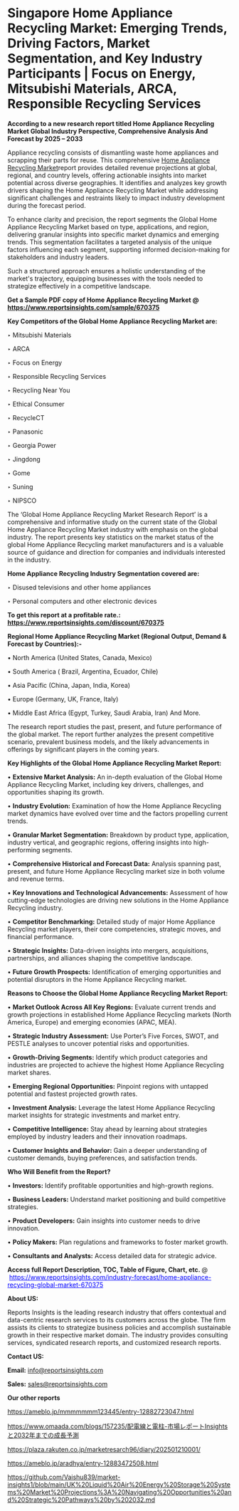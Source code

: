 # Singapore Home Appliance Recycling Market: Emerging Trends, Driving Factors, Market Segmentation, and Key Industry Participants | Focus on Energy, Mitsubishi Materials, ARCA, Responsible Recycling Services

<strong>According to a new research report titled Home Appliance Recycling Market Global Industry Perspective, Comprehensive Analysis And Forecast by 2025 – 2033</strong>

Appliance recycling consists of dismantling waste home appliances and scrapping their parts for reuse. This comprehensive <a href=https://www.reportsinsights.com/sample/670375>Home Appliance Recycling Market</a>report provides detailed revenue projections at global, regional, and country levels, offering actionable insights into market potential across diverse geographies. It identifies and analyzes key growth drivers shaping the Home Appliance Recycling Market while addressing significant challenges and restraints likely to impact industry development during the forecast period.

To enhance clarity and precision, the report segments the Global Home Appliance Recycling Market based on type, applications, and region, delivering granular insights into specific market dynamics and emerging trends. This segmentation facilitates a targeted analysis of the unique factors influencing each segment, supporting informed decision-making for stakeholders and industry leaders.

Such a structured approach ensures a holistic understanding of the market's trajectory, equipping businesses with the tools needed to strategize effectively in a competitive landscape.

<strong>Get a Sample PDF copy of Home Appliance Recycling Market </strong><strong>@<a href=https://www.reportsinsights.com/sample/670375 style=color:#0000ff;> https://www.reportsinsights.com/sample/670375</a></strong></font>

<strong>Key Competitors of the Global Home Appliance Recycling Market are:</strong>

‣ Mitsubishi Materials

‣ ARCA

‣ Focus on Energy

‣ Responsible Recycling Services

‣ Recycling Near You

‣ Ethical Consumer

‣ RecycleCT

‣ Panasonic

‣ Georgia Power

‣ Jingdong

‣ Gome

‣ Suning

‣ NIPSCO

The ‘Global Home Appliance Recycling Market Research Report’ is a comprehensive and informative study on the current state of the Global Home Appliance Recycling Market industry with emphasis on the global industry. The report presents key statistics on the market status of the global Home Appliance Recycling market manufacturers and is a valuable source of guidance and direction for companies and individuals interested in the industry.

<strong>Home Appliance Recycling Industry Segmentation covered are:</strong>

‣ Disused televisions and other home appliances

‣ Personal computers and other electronic devices

<strong>To get this report at a profitable rate.: <a href=https://www.reportsinsights.com/discount/670375 style=color:#0000ff;>https://www.reportsinsights.com/discount/670375</a></strong></font>

<strong>Regional Home Appliance Recycling Market (Regional Output, Demand &amp; Forecast by Countries):-</strong>

• North America (United States, Canada, Mexico)

• South America ( Brazil, Argentina, Ecuador, Chile)

• Asia Pacific (China, Japan, India, Korea)

• Europe (Germany, UK, France, Italy)

• Middle East Africa (Egypt, Turkey, Saudi Arabia, Iran) And More.

The research report studies the past, present, and future performance of the global market. The report further analyzes the present competitive scenario, prevalent business models, and the likely advancements in offerings by significant players in the coming years.

<strong>Key Highlights of the Global Home Appliance Recycling Market Report:</strong>

• <strong>Extensive Market Analysis:</strong> An in-depth evaluation of the Global Home Appliance Recycling Market, including key drivers, challenges, and opportunities shaping its growth.

• <strong>Industry Evolution:</strong> Examination of how the Home Appliance Recycling market dynamics have evolved over time and the factors propelling current trends.

• <strong>Granular Market Segmentation:</strong> Breakdown by product type, application, industry vertical, and geographic regions, offering insights into high-performing segments.

• <strong>Comprehensive Historical and Forecast Data:</strong> Analysis spanning past, present, and future Home Appliance Recycling market size in both volume and revenue terms.

• <strong>Key Innovations and Technological Advancements:</strong> Assessment of how cutting-edge technologies are driving new solutions in the Home Appliance Recycling industry.

• <strong>Competitor Benchmarking:</strong> Detailed study of major Home Appliance Recycling market players, their core competencies, strategic moves, and financial performance.

• <strong>Strategic Insights:</strong> Data-driven insights into mergers, acquisitions, partnerships, and alliances shaping the competitive landscape.

• <strong>Future Growth Prospects:</strong> Identification of emerging opportunities and potential disruptors in the Home Appliance Recycling market.

<strong>Reasons to Choose the Global Home Appliance Recycling Market Report:</strong>

• <strong>Market Outlook Across All Key Regions:</strong> Evaluate current trends and growth projections in established Home Appliance Recycling markets (North America, Europe) and emerging economies (APAC, MEA).

• <strong>Strategic Industry Assessment:</strong> Use Porter’s Five Forces, SWOT, and PESTLE analyses to uncover potential risks and opportunities.

• <strong>Growth-Driving Segments:</strong> Identify which product categories and industries are projected to achieve the highest Home Appliance Recycling market shares.

• <strong>Emerging Regional Opportunities:</strong> Pinpoint regions with untapped potential and fastest projected growth rates.

• <strong>Investment Analysis:</strong> Leverage the latest Home Appliance Recycling market insights for strategic investments and market entry.

• <strong>Competitive Intelligence:</strong> Stay ahead by learning about strategies employed by industry leaders and their innovation roadmaps.

• <strong>Customer Insights and Behavior:</strong> Gain a deeper understanding of customer demands, buying preferences, and satisfaction trends.

<strong>Who Will Benefit from the Report?</strong>

• <strong>Investors:</strong> Identify profitable opportunities and high-growth regions.

• <strong>Business Leaders:</strong> Understand market positioning and build competitive strategies.

• <strong>Product Developers:</strong> Gain insights into customer needs to drive innovation.

• <strong>Policy Makers:</strong> Plan regulations and frameworks to foster market growth.

• <strong>Consultants and Analysts:</strong> Access detailed data for strategic advice.
</ul>
<strong>Access full Report Description, TOC, Table of Figure, Chart, etc. </strong>@  <a href=https://www.reportsinsights.com/industry-forecast/home-appliance-recycling-global-market-670375 style=color:#0000ff;>https://www.reportsinsights.com/industry-forecast/home-appliance-recycling-global-market-670375</a></font>

<strong><strong>About US</strong>:</strong>

Reports Insights is the leading research industry that offers contextual and data-centric research services to its customers across the globe. The firm assists its clients to strategize business policies and accomplish sustainable growth in their respective market domain. The industry provides consulting services, syndicated research reports, and customized research reports.

<strong>Contact US:</strong>

<p class=""""><b>Email:</b> <a href=mailto:info@reportsinsights.com>info@reportsinsights.com</a></p>
<p class=""""><b>Sales:</b> <a href=mailto:sales@reportsinsights.com>sales@reportsinsights.com</a></p>

<strong>Our other reports</strong>

<a href=https://ameblo.jp/mmmmmmm123445/entry-12882723047.html>https://ameblo.jp/mmmmmmm123445/entry-12882723047.html</a>

<a href=https://www.omaada.com/blogs/157235/配電線と電柱-市場レポートInsightsと2032年までの成長予測>https://www.omaada.com/blogs/157235/配電線と電柱-市場レポートInsightsと2032年までの成長予測</a>

<a href=https://plaza.rakuten.co.jp/marketresarch96/diary/202501210001/>https://plaza.rakuten.co.jp/marketresarch96/diary/202501210001/</a>

<a href=https://ameblo.jp/aradhya/entry-12883472508.html>https://ameblo.jp/aradhya/entry-12883472508.html</a>

<a href=https://github.com/Vaishu839/market-insights1/blob/main/UK%20Liquid%20Air%20Energy%20Storage%20Systems%20Market%20Projections%3A%20Navigating%20Opportunities%20and%20Strategic%20Pathways%20by%202032.md>https://github.com/Vaishu839/market-insights1/blob/main/UK%20Liquid%20Air%20Energy%20Storage%20Systems%20Market%20Projections%3A%20Navigating%20Opportunities%20and%20Strategic%20Pathways%20by%202032.md</a>
